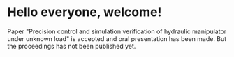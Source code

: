 # Hello everyone, welcome!
Paper "Precision control and simulation verification of hydraulic manipulator under unknown load" is accepted and oral presentation has been made. But the proceedings has not been published yet.

